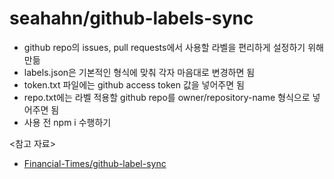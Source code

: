 # seahahn/github-labels-sync

- github repo의 issues, pull requests에서 사용할 라벨을 편리하게 설정하기 위해 만듦
- labels.json은 기본적인 형식에 맞춰 각자 마음대로 변경하면 됨
- token.txt 파일에는 github access token 값을 넣어주면 됨
- repo.txt에는 라벨 적용할 github repo를 owner/repository-name 형식으로 넣어주면 됨
- 사용 전 npm i 수행하기

<참고 자료>

- [Financial-Times/github-label-sync](https://github.com/Financial-Times/github-label-sync)
